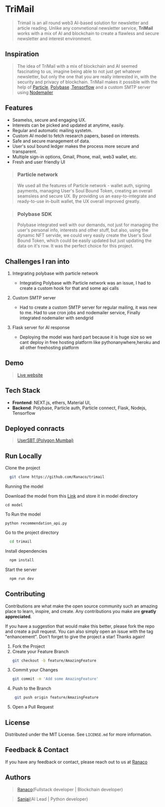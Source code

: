 # TriMail

> Trimail is an all round web3 AI-based solution for newsletter and article reading.
> Unlike any convnetional newsletter service, **TriMail** works with a mix of AI and blockchain
> to create a flawless and secure newsletter and interest environment.

## Inspiration

> The idea of TriMail with a mix of blockchain and AI seemed fascinating to us, imagine
> being able to not just get whatever newsletter, but only the one that you are really
> interested in, with the security and privacy of blockchain. TriMail makes it possible
> with the help of [Particle](https://particle.network/), [Polybase](https://polybase.xyz)
> ,[Tensorflow](https://tensorflow.org/) and a custom SMTP server using [Nodemailer](https://nodemailer.com)

## Features

- Seamelss, secure and engaging UX.
- Interests can be picked and updated at anytime, easily.
- Regular and automatic mailing systetm.
- Custom AI model to fetch research papers, based on interests.
- Safe and secure management of data.
- User's soul bound ledger makes the process more secure and transparent.
- Multiple sign-in options, Gmail, Phone, mail, web3 wallet, etc.
- Fresh and user friendly UI

> ### Particle network

> We used all the features of Particle network - wallet auth, signing payments,
> managing User's Soul Bound Token, creating an overall seamsless and secure UX.
> By providing us an easy-to-integrate and ready-to-use in-built wallet,
> the UX overall improved greatly.

> ### Polybase SDK

> Polybase integrated well with our demands, not just for managing the user's personal info,
> interests and other stuff, but also, using the dynamic NFT servide, we could very easily
> create the User's Soul Bound Token, which could be easily updated but just updating the
> data on it's row. It was the perfect choice for this project.

## Challenges I ran into

1. Integrating polybase with particle network

   - Integrating Polybase with Particle network was an issue, I had to create
     a custom hook for that and some api calls

2. Custom SMTP server

   - Had to create a custom SMTP server for regular mailing, it was new to me.
     Had to use cron jobs and nodemailer service, Finally integrated nodemailer with sendgrid

3. Flask server for AI response

   - Deploying the model was hard part because it is huge size so we cant deploy in free hosting platform like pythonanywhere,heroku and all other freehosting 
    platform 

## Demo

> [Live website](https://trimail.tris.social)

## Tech Stack

- **Frontend**: NEXT.js, ethers, Material UI,
- **Backend**: Polybase, Particle auth, Particle connect, Flask, Nodejs, Tensorflow

## Deployed conracts

> [UserSBT (Polygon Mumbai)](https://mumbai.polygonscan.com/address/0x2F834f7a9e29e87D59D7e83c89359d9938BD1317)

## Run Locally

Clone the project

```bash
  git clone https://github.com/Ranaco/trimail
```
Running the model

Download the model from this [Link](https://drive.google.com/file/d/17gmBpR9dUYMQNsH93vJj9twn7k6zPpMW/view) and store it in model directory

```
cd model
```

To Run the model 

```
python recommendation_api.py
```


Go to the project directory

```bash
  cd trimail
```

Install dependencies

```bash
  npm install
```

Start the server

```bash
  npm run dev
```

## Contributing

Contributions are what make the open source community such an amazing place to learn, inspire, and create. Any contributions you make are **greatly appreciated**.

If you have a suggestion that would make this better, please fork the repo and create a pull request. You can also simply open an issue with the tag "enhancement".
Don't forget to give the project a star! Thanks again!

1. Fork the Project
2. Create your Feature Branch
   ```sh
   git checkout -b feature/AmazingFeature
   ```
3. Commit your Changes
   ```sh
   git commit -m 'Add some AmazingFeature'
   ```
4. Push to the Branch
   ```sh
    git push origin feature/AmazingFeature
   ```
5. Open a Pull Request

## License

Distributed under the MIT License. See `LICENSE.md` for more information.

## Feedback & Contact

If you have any feedback or contact, please reach out to us at [Ranaco](mailto:ranasatyamraj@gmail.com)

## Authors

> [Ranaco](https://github.com/Ranaco)(Fullstack developer | Blockchain developer)

> [Sanjai](https://github.com/sanjail3)(AI Lead | Python developer)
